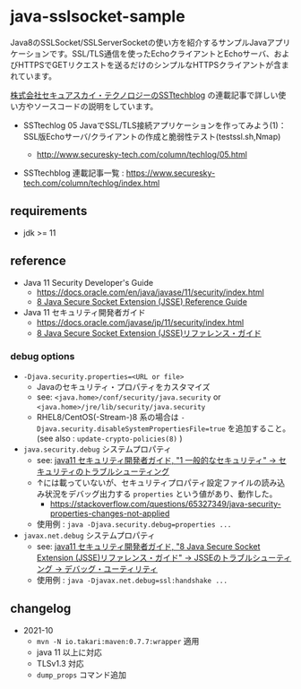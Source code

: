 # java-sslsocket-sample

Java8のSSLSocket/SSLServerSocketの使い方を紹介するサンプルJavaアプリケーションです。SSL/TLS通信を使ったEchoクライアントとEchoサーバ、およびHTTPSでGETリクエストを送るだけのシンプルなHTTPSクライアントが含まれています。

[株式会社セキュアスカイ・テクノロジーのSSTtechblog](https://www.securesky-tech.com/column/techlog/index.html) の連載記事で詳しい使い方やソースコードの説明をしています。

 * SSTtechlog 05 JavaでSSL/TLS接続アプリケーションを作ってみよう(1)：SSL版Echoサーバ/クライアントの作成と脆弱性テスト(testssl.sh,Nmap)
   * http://www.securesky-tech.com/column/techlog/05.html

 * SSTtechblog 連載記事一覧 : https://www.securesky-tech.com/column/techlog/index.html

## requirements

- jdk >= 11

## reference

- Java 11 Security Developer's Guide
  - https://docs.oracle.com/en/java/javase/11/security/index.html
  - [8 Java Secure Socket Extension (JSSE) Reference Guide](https://docs.oracle.com/en/java/javase/11/security/java-secure-socket-extension-jsse-reference-guide.html)
- Java 11 セキュリティ開発者ガイド
  - https://docs.oracle.com/javase/jp/11/security/index.html
  - [8 Java Secure Socket Extension (JSSE)リファレンス・ガイド](https://docs.oracle.com/javase/jp/11/security/java-secure-socket-extension-jsse-reference-guide.html)

### debug options

- `-Djava.security.properties=<URL or file>`
  - Javaのセキュリティ・プロパティをカスタマイズ
  - see: `<java.home>/conf/security/java.security` or `<java.home>/jre/lib/security/java.security`
  - RHEL8/CentOS(-Stream-)8 系の場合は `-Djava.security.disableSystemPropertiesFile=true` を追加すること。 (see also : `update-crypto-policies(8)` )
- `java.security.debug` システムプロパティ
  - see: [java11 セキュリティ開発者ガイド, "1 一般的なセキュリティ" -> セキュリティのトラブルシューティング](https://docs.oracle.com/javase/jp/11/security/troubleshooting-security.html)
  - ↑には載っていないが、セキュリティプロパティ設定ファイルの読み込み状況をデバッグ出力する `properties` という値があり、動作した。
    - https://stackoverflow.com/questions/65327349/java-security-properties-changes-not-applied
  - 使用例 : `java -Djava.security.debug=properties ...`
- `javax.net.debug` システムプロパティ
  - see: [java11 セキュリティ開発者ガイド, "8 Java Secure Socket Extension (JSSE)リファレンス・ガイド" -> JSSEのトラブルシューティング -> デバッグ・ユーティリティ](https://docs.oracle.com/javase/jp/11/security/java-secure-socket-extension-jsse-reference-guide.html#GUID-31B7E142-B874-46E9-8DD0-4E18EC0EB2CF)
  - 使用例 : `java -Djavax.net.debug=ssl:handshake ...`

## changelog

- 2021-10
  - `mvn -N io.takari:maven:0.7.7:wrapper` 適用
  - java 11 以上に対応
  - TLSv1.3 対応
  - `dump_props` コマンド追加
